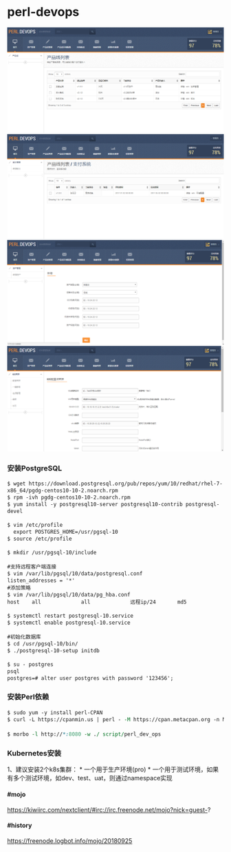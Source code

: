 # perl-devops


![](img/index.png)
![](img/version.png)
![](img/assets.png)
![](img/k8s.png)

### 安装PostgreSQL
```shell
$ wget https://download.postgresql.org/pub/repos/yum/10/redhat/rhel-7-x86_64/pgdg-centos10-10-2.noarch.rpm
$ rpm -ivh pgdg-centos10-10-2.noarch.rpm
$ yum install -y postgresql10-server postgresql10-contrib postgresql-devel

$ vim /etc/profile
  export POSTGRES_HOME=/usr/pgsql-10
$ source /etc/profile

$ mkdir /usr/pgsql-10/include

#支持远程客户端连接
$ vim /var/lib/pgsql/10/data/postgresql.conf
listen_addresses = '*'
#添加策略
$ vim /var/lib/pgsql/10/data/pg_hba.conf
host    all             all             远程ip/24       md5

$ systemctl restart postgresql-10.service
$ systemctl enable postgresql-10.service

#初始化数据库
$ cd /usr/pgsql-10/bin/
$ ./postgresql-10-setup initdb

$ su - postgres
psql
postgres=# alter user postgres with password '123456';
```

### 安装Perl依赖
```perl
$ sudo yum -y install perl-CPAN
$ curl -L https://cpanmin.us | perl - -M https://cpan.metacpan.org -n Mojolicious Mojo::Pg Minion Digest::MD5 Expect Compress::Raw::Zlib

$ morbo -l http://*:8080 -w ./ script/perl_dev_ops
```


### Kubernetes安装

1、建议安装2个k8s集群：
	* 一个用于生产环境(pro)
	* 一个用于测试环境，如果有多个测试环境，如dev、test、uat，则通过namespace实现





#### #mojo
https://kiwiirc.com/nextclient/#irc://irc.freenode.net/mojo?nick=guest-?
#### #history
https://freenode.logbot.info/mojo/20180925

